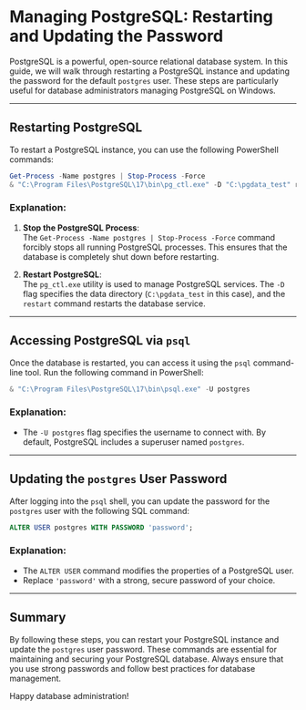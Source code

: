 # Managing PostgreSQL: Restarting and Updating the Password

PostgreSQL is a powerful, open-source relational database system. In this guide, we will walk through restarting a PostgreSQL instance and updating the password for the default `postgres` user. These steps are particularly useful for database administrators managing PostgreSQL on Windows.

---

## Restarting PostgreSQL

To restart a PostgreSQL instance, you can use the following PowerShell commands:

```powershell
Get-Process -Name postgres | Stop-Process -Force
& "C:\Program Files\PostgreSQL\17\bin\pg_ctl.exe" -D "C:\pgdata_test" restart
```

### Explanation:
1. **Stop the PostgreSQL Process**:  
    The `Get-Process -Name postgres | Stop-Process -Force` command forcibly stops all running PostgreSQL processes. This ensures that the database is completely shut down before restarting.

2. **Restart PostgreSQL**:  
    The `pg_ctl.exe` utility is used to manage PostgreSQL services. The `-D` flag specifies the data directory (`C:\pgdata_test` in this case), and the `restart` command restarts the database service.

---

## Accessing PostgreSQL via `psql`

Once the database is restarted, you can access it using the `psql` command-line tool. Run the following command in PowerShell:

```powershell
& "C:\Program Files\PostgreSQL\17\bin\psql.exe" -U postgres
```

### Explanation:
- The `-U postgres` flag specifies the username to connect with. By default, PostgreSQL includes a superuser named `postgres`.

---

## Updating the `postgres` User Password

After logging into the `psql` shell, you can update the password for the `postgres` user with the following SQL command:

```sql
ALTER USER postgres WITH PASSWORD 'password';
```

### Explanation:
- The `ALTER USER` command modifies the properties of a PostgreSQL user.
- Replace `'password'` with a strong, secure password of your choice.

---

## Summary

By following these steps, you can restart your PostgreSQL instance and update the `postgres` user password. These commands are essential for maintaining and securing your PostgreSQL database. Always ensure that you use strong passwords and follow best practices for database management.

Happy database administration!  